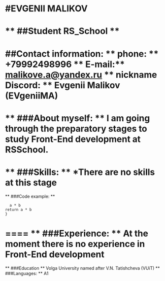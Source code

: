 #EVGENII MALIKOV 
====
** ##Student RS_School **
====
##Contact information: 
** phone: ** +79992498996 
** E-mail:** malikove.a@yandex.ru
** nickname Discord: ** Evgenii Malikov (EVgeniiMA)
====
** ###About myself: **
I am going through the preparatory stages to study Front-End development at RSSchool.
====
** ###Skills: **
*There are no skills at this stage
====
** ###Code example: **
```function multiply(a, b){
  a * b
return a * b
}
```
====
** ###Experience: **
At the moment there is no experience in Front-End development
====
** ###Education **
Volga University named after V.N. Tatishcheva (VUiT)
** ###Languages: **
A1


